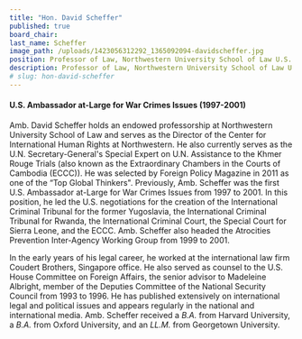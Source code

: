 ```yaml
---
title: "Hon. David Scheffer"
published: true
board_chair:
last_name: Scheffer
image_path: /uploads/1423056312292_1365092094-davidscheffer.jpg
position: Professor of Law, Northwestern University School of Law U.S. Ambassador at-Large for War Crimes Issues (1997-2001)
description: Professor of Law, Northwestern University School of Law U.S. Ambassador at-Large for War Crimes Issues (1997-2001)
# slug: hon-david-scheffer
---
```


#### U.S. Ambassador at-Large for War Crimes Issues (1997-2001)

Amb. David Scheffer holds an endowed professorship at Northwestern University School of Law and serves as the Director of the Center for International Human Rights at Northwestern. He also currently serves as the U.N. Secretary-General's Special Expert on U.N. Assistance to the Khmer Rouge Trials (also known as the Extraordinary Chambers in the Courts of Cambodia (ECCC)). He was selected by Foreign Policy Magazine in 2011 as one of the “Top Global Thinkers". Previously, Amb. Scheffer was the first U.S. Ambassador at-Large for War Crimes Issues from 1997 to 2001. In this position, he led the U.S. negotiations for the creation of the International Criminal Tribunal for the former Yugoslavia, the International Criminal Tribunal for Rwanda, the International Criminal Court, the Special Court for Sierra Leone, and the ECCC. Amb. Scheffer also headed the Atrocities Prevention Inter-Agency Working Group from 1999 to 2001.

In the early years of his legal career, he worked at the international law firm Coudert Brothers, Singapore office. He also served as counsel to the U.S. House Committee on Foreign Affairs, the senior advisor to Madeleine Albright, member of the Deputies Committee of the National Security Council from 1993 to 1996. He has published extensively on international legal and political issues and appears regularly in the national and international media. Amb. Scheffer received a _B.A._ from Harvard University, a _B.A._ from Oxford University, and an _LL.M._ from Georgetown University.


